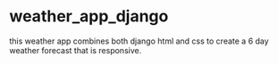 # weather_app_django
this weather app combines both django html and css to create a 6 day weather forecast that is responsive.
